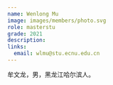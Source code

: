 ```yaml
---
name: Wenlong Mu
image: images/members/photo.svg
role: masterstu
grade: 2021
description: 
links:
  email: wlmu@stu.ecnu.edu.cn
---
```


牟文龙，男，黑龙江哈尔滨人。